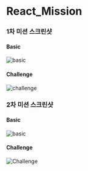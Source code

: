 # React_Mission
### 1차 미션 스크린샷
#### Basic
![basic](https://user-images.githubusercontent.com/82307995/154440877-3c4287c5-3b27-4569-a95b-7418545b66a4.PNG)
#### Challenge
![challenge](https://user-images.githubusercontent.com/82307995/154441013-5b5a6bee-0b71-401c-9ba8-c4f63c0361d9.PNG)
### 2차 미션 스크린샷
#### Basic
![basic](https://user-images.githubusercontent.com/82307995/156324242-3af56040-2573-4592-b016-18509d97c83c.PNG)
#### Challenge
![Challenge](https://user-images.githubusercontent.com/82307995/156324281-c693a35b-5dd7-45b6-b19d-64398bec6e1f.PNG)
